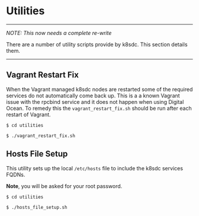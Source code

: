 # Utilities
___

*NOTE: This now needs a complete re-write*

There are a number of utility scripts provide by k8sdc.  This section details them.
___


## Vagrant Restart Fix

When the Vagrant managed k8sdc nodes are restarted some of the required services do not automatically come back up.  This is a a known Vagrant issue with the rpcbind service and it does not happen when using Digital Ocean.  To remedy this the `vagrant_restart_fix.sh` should be run after each restart of Vagrant.

```console
$ cd utilities

$ ./vagrant_restart_fix.sh
```


## Hosts File Setup

This utility sets up the local `/etc/hosts` file to include the k8sdc services FQDNs. 

**Note**, you will be asked for your root password.

```console
$ cd utilities

$ ./hosts_file_setup.sh
```

